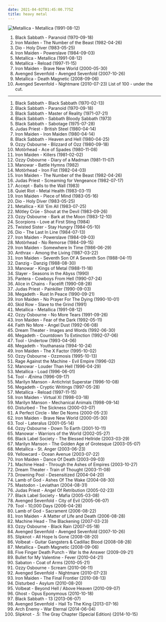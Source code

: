 ```yaml
---
date: 2021-04-02T01:45:00.775Z
title: heavy metal
---
```

![Metallica - Metallica (1991-08-12)](http://coverartarchive.org/release/6e729716-c0eb-3f50-a740-96ac173be50d/15178306391-500.jpg "Metallica - Metallica (1991-08-12)")
1. <span title="#heavy_metal">Black Sabbath - Paranoid (1970-09-18)</span>
2. <span title="#heavy_metal">Iron Maiden - The Number of the Beast (1982-04-26)</span>
3. <span title="#heavy_metal">Dio - Holy Diver (1983-05-25)</span>
4. <span title="#heavy_metal">Iron Maiden - Powerslave (1984-09-03)</span>
5. <span title="#heavy_metal #metal">Metallica - Metallica (1991-08-12)</span>
6. <span title="#hard_rock #heavy_metal #metal">Metallica - Reload (1997-11-15)</span>
7. <span title="#heavy_metal">Iron Maiden - Brave New World (2000-05-30)</span>
8. <span title="#hard_rock">Avenged Sevenfold - Avenged Sevenfold (2007-10-26)</span>
9. <span title="#thrash_metal">Metallica - Death Magnetic (2008-09-06)</span>
10. <span title="#hard_rock #2010 #heavy_metal">Avenged Sevenfold - Nightmare (2010-07-23)</span>
List of 100 - under the cut.
<!-- more -->
-----
1. <span title="#heavy_metal">Black Sabbath - Black Sabbath (1970-02-13)</span>
2. <span title="#heavy_metal">Black Sabbath - Paranoid (1970-09-18)</span>
3. <span title="#heavy_metal">Black Sabbath - Master of Reality (1971-07-21)</span>
4. <span title="#heavy_metal">Black Sabbath - Sabbath Bloody Sabbath (1973)</span>
5. <span title="#heavy_metal">Black Sabbath - Sabotage (1975-07-28)</span>
6. <span title="#heavy_metal">Judas Priest - British Steel (1980-04-14)</span>
7. <span title="#heavy_metal">Iron Maiden - Iron Maiden (1980-04-14)</span>
8. <span title="#heavy_metal">Black Sabbath - Heaven and Hell (1980-04-25)</span>
9. <span title="#heavy_metal">Ozzy Osbourne - Blizzard of Ozz (1980-09-18)</span>
10. <span title="#heavy_metal #hard_rock">Motörhead - Ace of Spades (1980-11-08)</span>
11. <span title="#heavy_metal">Iron Maiden - Killers (1981-02-02)</span>
12. <span title="#heavy_metal">Ozzy Osbourne - Diary of a Madman (1981-11-07)</span>
13. <span title="#heavy_metal">Manowar - Battle Hymns (1982)</span>
14. <span title="#heavy_metal">Motörhead - Iron Fist (1982-04-03)</span>
15. <span title="#heavy_metal">Iron Maiden - The Number of the Beast (1982-04-26)</span>
16. <span title="#heavy_metal">Judas Priest - Screaming for Vengeance (1982-07-17)</span>
17. <span title="#heavy_metal">Accept - Balls to the Wall (1983)</span>
18. <span title="#heavy_metal">Quiet Riot - Metal Health (1983-03-11)</span>
19. <span title="#heavy_metal">Iron Maiden - Piece of Mind (1983-05-16)</span>
20. <span title="#heavy_metal">Dio - Holy Diver (1983-05-25)</span>
21. <span title="#thrash_metal">Metallica - Kill 'Em All (1983-07-25)</span>
22. <span title="#hard_rock #glam_metal #heavy_metal">Mötley Crüe - Shout at the Devil (1983-09-26)</span>
23. <span title="#heavy_metal">Ozzy Osbourne - Bark at the Moon (1983-12-10)</span>
24. <span title="#hard_rock">Scorpions - Love at First Sting (1984)</span>
25. <span title="#heavy_metal #hard_rock">Twisted Sister - Stay Hungry (1984-05-10)</span>
26. <span title="#heavy_metal">Dio - The Last In Line (1984-07-13)</span>
27. <span title="#heavy_metal">Iron Maiden - Powerslave (1984-09-03)</span>
28. <span title="#heavy_metal">Motörhead - No Remorse (1984-09-15)</span>
29. <span title="#heavy_metal">Iron Maiden - Somewhere In Time (1986-06-29)</span>
30. <span title="#thrash_metal">Anthrax - Among the Living (1987-03-22)</span>
31. <span title="#heavy_metal">Iron Maiden - Seventh Son Of A Seventh Son (1988-04-11)</span>
32. <span title="#heavy_metal #hard_rock">Danzig - Danzig (1988-08-30)</span>
33. <span title="#heavy_metal">Manowar - Kings of Metal (1988-11-18)</span>
34. <span title="#thrash_metal">Slayer - Seasons in the Abyss (1990)</span>
35. <span title="#thrash_metal #groove_metal">Pantera - Cowboys From Hell (1990-07-24)</span>
36. <span title="#grunge">Alice in Chains - Facelift (1990-08-28)</span>
37. <span title="#heavy_metal">Judas Priest - Painkiller (1990-09-03)</span>
38. <span title="#thrash_metal">Megadeth - Rust In Peace (1990-09-21)</span>
39. <span title="#heavy_metal">Iron Maiden - No Prayer For The Dying (1990-10-01)</span>
40. <span title="#heavy_metal #hard_rock">Skid Row - Slave to the Grind (1991)</span>
41. <span title="#heavy_metal #metal">Metallica - Metallica (1991-08-12)</span>
42. <span title="#heavy_metal">Ozzy Osbourne - No More Tears (1991-09-26)</span>
43. <span title="#heavy_metal">Iron Maiden - Fear of the Dark (1992-05-11)</span>
44. <span title="#alternative_rock #rock #alternative_metal #1992 #alternative">Faith No More - Angel Dust (1992-06-08)</span>
45. <span title="#progressive_metal">Dream Theater - Images and Words (1992-06-30)</span>
46. <span title="#thrash_metal #heavy_metal">Megadeth - Countdown To Extinction (1992-07-06)</span>
47. <span title="#progressive_metal #alternative_metal">Tool - Undertow (1993-04-06)</span>
48. <span title="#heavy_metal #thrash_metal">Megadeth - Youthanasia (1994-10-24)</span>
49. <span title="#heavy_metal">Iron Maiden - The X Factor (1995-10-02)</span>
50. <span title="#heavy_metal">Ozzy Osbourne - Ozzmosis (1995-10-13)</span>
51. <span title="#rock #alternative #90_s #1996 #alternative_rock #hard_rock">Rage Against the Machine - Evil Empire (1996-02)</span>
52. <span title="#heavy_metal">Manowar - Louder Than Hell (1996-04-29)</span>
53. <span title="#hard_rock #heavy_metal">Metallica - Load (1996-06-01)</span>
54. <span title="#progressive_metal #progressive_rock #metal">Tool - Ænima (1996-09-17)</span>
55. <span title="#industrial_metal #industrial #metal">Marilyn Manson - Antichrist Superstar (1996-10-08)</span>
56. <span title="#heavy_metal #thrash_metal">Megadeth - Cryptic Writings (1997-05-28)</span>
57. <span title="#hard_rock #heavy_metal #metal">Metallica - Reload (1997-11-15)</span>
58. <span title="#heavy_metal">Iron Maiden - Virtual XI (1998-03-18)</span>
59. <span title="#industrial_rock #industrial_metal #industrial #glam_rock #metal">Marilyn Manson - Mechanical Animals (1998-09-14)</span>
60. <span title="#metal #nu_metal #alternative_metal #disturbed">Disturbed - The Sickness (2000-03-07)</span>
61. <span title="#alternative_rock #rock #progressive_rock">A Perfect Circle - Mer De Noms (2000-05-23)</span>
62. <span title="#heavy_metal">Iron Maiden - Brave New World (2000-05-30)</span>
63. <span title="#progressive_metal #progressive_rock">Tool - Lateralus (2001-05-14)</span>
64. <span title="#heavy_metal">Ozzy Osbourne - Down To Earth (2001-10-11)</span>
65. <span title="#heavy_metal">Manowar - Warriors of the World (2002-05-27)</span>
66. <span title="#heavy_metal">Black Label Society - The Blessed Hellride (2003-03-29)</span>
67. <span title="#industrial_metal #industrial">Marilyn Manson - The Golden Age of Grotesque (2003-05-07)</span>
68. <span title="#heavy_metal #metal #thrash_metal">Metallica - St. Anger (2003-06-23)</span>
69. <span title="#rock #pop_punk #yellowcard #punk">Yellowcard - Ocean Avenue (2003-07-22)</span>
70. <span title="#heavy_metal">Iron Maiden - Dance Of Death (2003-09-03)</span>
71. <span title="#thrash_metal #groove_metal">Machine Head - Through the Ashes of Empires (2003-10-27)</span>
72. <span title="#progressive_metal">Dream Theater - Train of Thought (2003-11-08)</span>
73. <span title="#metal #alternative_metal #heavy_metal #hard_rock #nu_metal">Drowning Pool - Desensitized (2004-04-20)</span>
74. <span title="#metalcore #groove_metal #metal #thrash_metal #2004 #death_metal">Lamb of God - Ashes Of The Wake (2004-08-30)</span>
75. <span title="#whalecore #progressive_metal #sludge_metal">Mastodon - Leviathan (2004-08-31)</span>
76. <span title="#heavy_metal">Judas Priest - Angel Of Retribution (2005-02-23)</span>
77. <span title="#heavy_metal">Black Label Society - Mafia (2005-03-08)</span>
78. <span title="#metal #hard_rock">Avenged Sevenfold - City of Evil (2005-06-07)</span>
79. <span title="#progressive_metal #progressive_rock">Tool - 10,000 Days (2006-04-28)</span>
80. <span title="#metalcore #groove_metal #thrash_metal #metal #death_metal">Lamb of God - Sacrament (2006-08-22)</span>
81. <span title="#heavy_metal">Iron Maiden - A Matter of Life and Death (2006-08-28)</span>
82. <span title="#thrash_metal #groove_metal">Machine Head - The Blackening (2007-03-23)</span>
83. <span title="#heavy_metal">Ozzy Osbourne - Black Rain (2007-05-18)</span>
84. <span title="#hard_rock">Avenged Sevenfold - Avenged Sevenfold (2007-10-26)</span>
85. <span title="#metal #alternative_metal #nu_metal">Slipknot - All Hope Is Gone (2008-08-20)</span>
86. <span title="#heavy_metal #rockabilly">Volbeat - Guitar Gangsters & Cadillac Blood (2008-08-28)</span>
87. <span title="#thrash_metal">Metallica - Death Magnetic (2008-09-06)</span>
88. <span title="#groove_metal #alternative_metal #2009">Five Finger Death Punch - War Is the Answer (2009-09-21)</span>
89. <span title="#2010 #metalcore #heavy_metal">Bullet for My Valentine - Fever (2010-04-21)</span>
90. <span title="#power_metal">Sabaton - Coat of Arms (2010-05-21)</span>
91. <span title="#heavy_metal">Ozzy Osbourne - Scream (2010-06-11)</span>
92. <span title="#hard_rock #2010 #heavy_metal">Avenged Sevenfold - Nightmare (2010-07-23)</span>
93. <span title="#heavy_metal">Iron Maiden - The Final Frontier (2010-08-13)</span>
94. <span title="#alternative_metal">Disturbed - Asylum (2010-08-20)</span>
95. <span title="#heavy_metal">Volbeat - Beyond Hell / Above Heaven (2010-09-07)</span>
96. <span title="#heavy_metal #2010">Ghost - Opus Eponymous (2010-10-18)</span>
97. <span title="#heavy_metal">Black Sabbath - 13 (2013-06-07)</span>
98. <span title="#heavy_metal #2013">Avenged Sevenfold - Hail To The King (2013-07-16)</span>
99. <span title="#melodic_death_metal #2014">Arch Enemy - War Eternal (2014-06-04)</span>
100. <span title="#heavy_metal #alternative_metal #nu_metal">Slipknot - .5: The Gray Chapter (Special Edition) (2014-10-15)</span>
